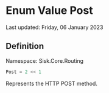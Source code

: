 # Enum Value Post
Last updated: Friday, 06 January 2023

## Definition
Namespace: Sisk.Core.Routing

```csharp
Post = 2 << 1
```

Represents the HTTP POST method.

